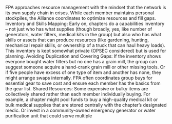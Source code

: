FPA approaches resource management with the mindset that the network is its own supply chain in crises. While each member maintains personal stockpiles, the Alliance coordinates to optimize resources and fill gaps. Inventory and Skills Mapping: Early on, chapters do a capabilities inventory – not just who has what supplies (though broadly, yes, like number of generators, water filters, medical kits in the group) but also who has what skills or assets that can produce resources (like gardening, hunting, mechanical repair skills, or ownership of a truck that can haul heavy loads). This inventory is kept somewhat private (OPSEC considered) but is used for planning. Avoiding Duplication and Covering Gaps: If the inventory shows everyone bought water filters but no one has a grain mill, the group can suggest someone acquire a hand-crank grain mill or other missing tools. Or if five people have excess of one type of item and another has none, they might arrange swaps internally. FPA often coordinates group buys for essential gear to save cost and ensure each member has the basics from the gear list. Shared Resources: Some expensive or bulky items are collectively shared rather than each member individually buying. For example, a chapter might pool funds to buy a high-quality medical kit or bulk medical supplies that are stored centrally with the chapter’s designated medic. Or invest in a community-owned emergency generator or water purification unit that could serve multiple
